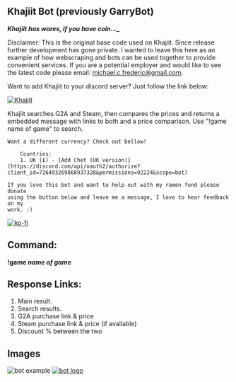 ## Khajiit Bot (previously GarryBot)

***Khajiit has wares, if you have coin..._***

Disclaimer: This is the original base code used on Khajiit. Since release further development has gone private. I wanted to leave this here as an example of how webscraping and bots can be used together to provide convenient services. If you are a potential employer and would like to see the latest code please email: michael.c.frederic@gmail.com.

Want to add Khajiit to your discord server? 
Just follow the link below:

[![Khajiit](https://i.imgur.com/6wSy4c8.png)](https://discord.com/api/oauth2/authorize?client_id=696797425502781470&permissions=92224&scope=bot)

Khajiit searches G2A and Steam, then compares the prices and returns a embedded message with links to both and a price comparison. Use "!game name of game" to search.

	Want a different currency? Check out bellow! 
		
		Countries:
		1. UK (£) - [Add Chet (UK version)](https://discord.com/api/oauth2/authorize?client_id=726493269868937328&permissions=92224&scope=bot)
	
	If you love this bot and want to help out with my ramen fund please donate
	using the button below and leave me a message, I love to hear feedback on my
	work. :)
[![ko-fi](https://www.ko-fi.com/img/githubbutton_sm.svg)](https://ko-fi.com/L3L01PGZ3)
	 
## Command:

 **!game *name of game***
 
## Response Links:
 1. Main result.
 2. Search results.
 3. G2A purchase link & price
 4. Steam purchase link & price (if available)
 5. Discount % between the two

## Images
![bot example](https://i.imgur.com/1hzj02D.jpg)
[![bot logo](https://i.imgur.com/ZJCKkPt.png)](https://milan-frederic.wixsite.com/milan)

